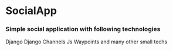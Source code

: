 # SocialApp
### Simple social application with following technologies
Django
Django Channels
Js Waypoints
and many other small techs
